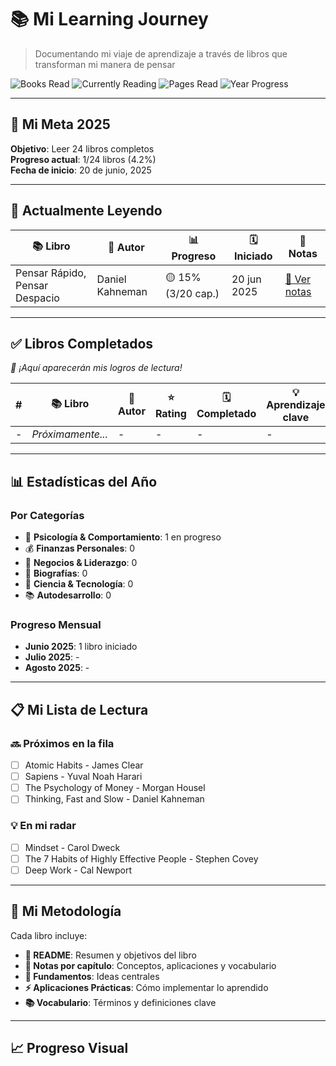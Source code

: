 # 📚 Mi Learning Journey

> Documentando mi viaje de aprendizaje a través de libros que transforman mi manera de pensar

![Books Read](https://img.shields.io/badge/Libros%20Leídos-0-green)
![Currently Reading](https://img.shields.io/badge/Leyendo%20Ahora-1-blue)
![Pages Read](https://img.shields.io/badge/Páginas%20Leídas-0-orange)
![Year Progress](https://img.shields.io/badge/Meta%202025-1%2F24-red)

---

## 🎯 Mi Meta 2025
**Objetivo**: Leer 24 libros completos  
**Progreso actual**: 1/24 libros (4.2%)  
**Fecha de inicio**: 20 de junio, 2025

---

## 📖 Actualmente Leyendo

| 📚 Libro | 👤 Autor | 📊 Progreso | 🗓️ Iniciado | 🔗 Notas |
|-----------|----------|-------------|-------------|-----------|
| Pensar Rápido, Pensar Despacio | Daniel Kahneman | 🟡 15% (3/20 cap.) | 20 jun 2025 | [📝 Ver notas](./libros/pensar-rapido-pensar-despacio/) |

---

## ✅ Libros Completados

*🎉 ¡Aquí aparecerán mis logros de lectura!*

| # | 📚 Libro | 👤 Autor | ⭐ Rating | 🗓️ Completado | 💡 Aprendizaje clave |
|---|-----------|----------|-----------|----------------|---------------------|
| - | *Próximamente...* | - | - | - | - |

---

## 📊 Estadísticas del Año

### Por Categorías
- 🧠 **Psicología & Comportamiento**: 1 en progreso
- 💰 **Finanzas Personales**: 0
- 🏢 **Negocios & Liderazgo**: 0
- 📖 **Biografías**: 0
- 🔬 **Ciencia & Tecnología**: 0
- 📚 **Autodesarrollo**: 0

### Progreso Mensual
- **Junio 2025**: 1 libro iniciado
- **Julio 2025**: -
- **Agosto 2025**: -

---

## 📋 Mi Lista de Lectura

### 🔜 Próximos en la fila
- [ ] Atomic Habits - James Clear
- [ ] Sapiens - Yuval Noah Harari  
- [ ] The Psychology of Money - Morgan Housel
- [ ] Thinking, Fast and Slow - Daniel Kahneman

### 💡 En mi radar
- [ ] Mindset - Carol Dweck
- [ ] The 7 Habits of Highly Effective People - Stephen Covey
- [ ] Deep Work - Cal Newport

---

## 🎨 Mi Metodología

Cada libro incluye:
- **📖 README**: Resumen y objetivos del libro
- **📝 Notas por capítulo**: Conceptos, aplicaciones y vocabulario
- **🎯 Fundamentos**: Ideas centrales
- **⚡ Aplicaciones Prácticas**: Cómo implementar lo aprendido
- **📚 Vocabulario**: Términos y definiciones clave

---

## 📈 Progreso Visual
